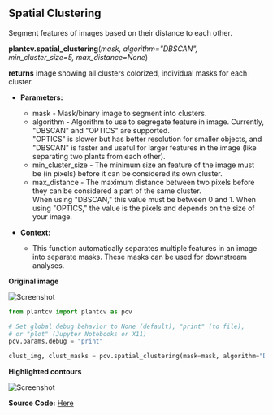 ## Spatial Clustering

Segment features of images based on their distance to each other.

**plantcv.spatial_clustering**(*mask, algorithm="DBSCAN", min_cluster_size=5, max_distance=None*)

**returns** image showing all clusters colorized, individual masks for each cluster.

- **Parameters:**
    - mask - Mask/binary image to segment into clusters.
    - algorithm - Algorithm to use to segregate feature in image.  Currently, "DBSCAN" and "OPTICS" are supported.  
    "OPTICS" is slower but has better resolution for smaller objects, and "DBSCAN" is faster and useful for larger 
    features in the image (like separating two plants from each other).
    - min_cluster_size - The minimum size an feature of the image must be (in pixels) before it can be considered its 
    own cluster.
    - max_distance - The maximum distance between two pixels before they can be considered a part of the same cluster.  
    When using "DBSCAN," this value must be between 0 and 1.  When using "OPTICS," the value is the pixels and depends 
    on the size of your image. 

- **Context:**
    - This function automatically separates multiple features in an image into separate masks.  These masks can be 
    used for downstream analyses. 

**Original image**

![Screenshot](img/documentation_images/spatial_clustering/13_roi_mask.png)

```python
from plantcv import plantcv as pcv

# Set global debug behavior to None (default), "print" (to file), 
# or "plot" (Jupyter Notebooks or X11)
pcv.params.debug = "print"

clust_img, clust_masks = pcv.spatial_clustering(mask=mask, algorithm="DBSCAN", min_cluster_size=5, max_distance=None)

```

**Highlighted contours**

![Screenshot](img/documentation_images/spatial_clustering/Full_Image_Mask.png)

**Source Code:** [Here](https://github.com/danforthcenter/plantcv/blob/main/plantcv/plantcv/spatial_clustering.py)
